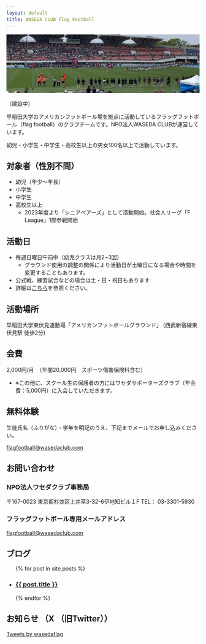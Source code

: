 ```yaml
---
layout: default
title: WASEDA CLUB Flag Football
---
```



<div id="main_visual"><p><img src="assets/images/main_visual.jpg" alt="waseda club flag football"></p></div>


（建設中）

早稲田大学のアメリカンフットボール場を拠点に活動しているフラッグフットボール（flag football）のクラブチームです。NPO法人WASEDA CLUBが運営しています。

幼児・小学生・中学生・高校生以上の男女100名以上で活動しています。


<!-- NPO法人ワセダクラブ フラッグフットボールスクールの活動記録。東京都西東京市東伏見の早稲田大学グランドを中心に幼児・小学生・中学生から大人まで100名以上で活動中 -->



対象者（性別不問）
-------------------

* 幼児（年少～年長）
* 小学生
* 中学生
* 高校生以上
  - 2023年度より「シニアベアーズ」として活動開始。社会人リーグ「F League」1部参戦開始



活動日
---------

* 毎週日曜日午前中（幼児クラスは月2~3回）
  - グラウンド使用の調整の関係により活動日が土曜日になる場合や時間を変更することもあります。
* 公式戦、練習試合などの場合は土・日・祝日もあります
* 詳細は[こちら](/schedule.html)を参照ください。


活動場所
---------

早稲田大学東伏見運動場「アメリカンフットボールグラウンド」
 (西武新宿線東伏見駅 徒歩2分)



会費
---------

2,000円/月　（年間20,000円　スポーツ傷害保険料含む）
  - ※この他に、スクール生の保護者の方にはワセダサポーターズクラブ（年会費：5,000円）に入会していただきます。


無料体験
---------------------------

生徒氏名（ふりがな）・学年を明記のうえ、下記までメールでお申し込みください。

[flagfootball@wasedaclub.com](mailto:flagfootball@wasedaclub.com)



お問い合わせ
----------------------------------------------------

### NPO法人ワセダクラブ事務局
〒167-0023
東京都杉並区上井草3-32-6伊地知ビル１F
TEL： 03-3301-5930

### フラッグフットボール専用メールアドレス
[flagfootball@wasedaclub.com](mailto:flagfootball@wasedaclub.com)


ブログ
-------------------------
<ul>
  {% for post in site.posts %}
    <li>
      <h3><a href="{{ post.url }}">{{ post.title }}</a></h3>
    </li>
  {% endfor %}
</ul>



お知らせ （X （旧Twitter））
-------------------------
<a class="twitter-timeline" href="https://twitter.com/wasedaflag?ref_src=twsrc%5Etfw">Tweets by wasedaflag</a> <script async src="https://platform.twitter.com/widgets.js" charset="utf-8"></script>

